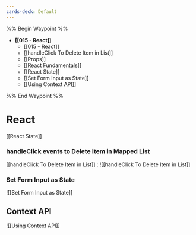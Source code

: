 ```yaml
---
cards-deck: Default
---
```


%% Begin Waypoint %%
- **[[015 - React]]**
	- [[015 - React]]
	- [[handleClick To Delete Item in List]]
	- [[Props]]
	- [[React Fundamentals]]
	- [[React State]]
	- [[Set Form Input as State]]
	- [[Using Context API]]

%% End Waypoint %%



# React


[[React State]]

### handleClick events to Delete Item in Mapped List

[[handleClick To Delete Item in List]]  :
![[handleClick To Delete Item in List]]



### Set Form Input as State
![[Set Form Input as State]]

## Context API
![[Using Context API]]
